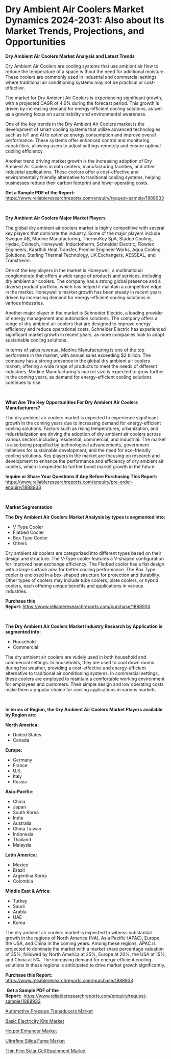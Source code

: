 <p><h1>Dry Ambient Air Coolers Market Dynamics 2024-2031: Also about Its Market Trends, Projections, and Opportunities</h1></p><p><strong>Dry Ambient Air Coolers Market Analysis and Latest Trends</strong></p>
<p><p>Dry Ambient Air Coolers are cooling systems that use ambient air flow to reduce the temperature of a space without the need for additional moisture. These coolers are commonly used in industrial and commercial settings where traditional air conditioning systems may not be practical or cost-effective.</p><p>The market for Dry Ambient Air Coolers is experiencing significant growth, with a projected CAGR of 4.6% during the forecast period. This growth is driven by increasing demand for energy-efficient cooling solutions, as well as a growing focus on sustainability and environmental awareness.</p><p>One of the key trends in the Dry Ambient Air Coolers market is the development of smart cooling systems that utilize advanced technologies such as IoT and AI to optimize energy consumption and improve overall performance. These systems offer enhanced control and monitoring capabilities, allowing users to adjust settings remotely and ensure optimal cooling efficiency.</p><p>Another trend driving market growth is the increasing adoption of Dry Ambient Air Coolers in data centers, manufacturing facilities, and other industrial applications. These coolers offer a cost-effective and environmentally friendly alternative to traditional cooling systems, helping businesses reduce their carbon footprint and lower operating costs.</p></p>
<p><strong>Get a Sample PDF of the Report:&nbsp;</strong> <a href="https://www.reliableresearchreports.com/enquiry/request-sample/1888933">https://www.reliableresearchreports.com/enquiry/request-sample/1888933</a></p>
<p>&nbsp;</p>
<p><strong>Dry Ambient Air Coolers Major Market Players</strong></p>
<p><p>The global dry ambient air coolers market is highly competitive with several key players that dominate the industry. Some of the major players include Swegon AB, Modine Manufacturing, ThermoKey SpA, Stadco Cooling, Hydac, Coiltech, Honeywell, Inductotherm, Schneider Electric, Flowtex Engineers, Kaarthik Heat Transfer, Premier Engineer Works, Aqua Cooling Solutions, Sterling Thermal Technology, UK Exchangers, AESSEAL, and Transtherm.</p><p>One of the key players in the market is Honeywell, a multinational conglomerate that offers a wide range of products and services, including dry ambient air coolers. The company has a strong global presence and a diverse product portfolio, which has helped it maintain a competitive edge in the market. Honeywell's market growth has been steady in recent years, driven by increasing demand for energy-efficient cooling solutions in various industries.</p><p>Another major player in the market is Schneider Electric, a leading provider of energy management and automation solutions. The company offers a range of dry ambient air coolers that are designed to improve energy efficiency and reduce operational costs. Schneider Electric has experienced significant market growth in recent years, as more companies look to adopt sustainable cooling solutions.</p><p>In terms of sales revenue, Modine Manufacturing is one of the top performers in the market, with annual sales exceeding $2 billion. The company has a strong presence in the global dry ambient air coolers market, offering a wide range of products to meet the needs of different industries. Modine Manufacturing's market size is expected to grow further in the coming years, as demand for energy-efficient cooling solutions continues to rise.</p></p>
<p>&nbsp;</p>
<p><strong>What Are The Key Opportunities For Dry Ambient Air Coolers Manufacturers?</strong></p>
<p><p>The dry ambient air coolers market is expected to experience significant growth in the coming years due to increasing demand for energy-efficient cooling solutions. Factors such as rising temperatures, urbanization, and industrialization are driving the adoption of dry ambient air coolers across various sectors including residential, commercial, and industrial. The market is also being propelled by technological advancements, government initiatives for sustainable development, and the need for eco-friendly cooling solutions. Key players in the market are focusing on research and development to enhance the performance and efficiency of dry ambient air coolers, which is expected to further boost market growth in the future.</p></p>
<p><strong>Inquire or Share Your Questions If Any Before Purchasing This Report:</strong> <a href="https://www.reliableresearchreports.com/enquiry/pre-order-enquiry/1888933">https://www.reliableresearchreports.com/enquiry/pre-order-enquiry/1888933</a></p>
<p>&nbsp;</p>
<p><strong>Market Segmentation</strong></p>
<p><strong>The Dry Ambient Air Coolers Market Analysis by types is segmented into:</strong></p>
<p><ul><li>V-Type Cooler</li><li>Flatbed Cooler</li><li>Box Type Cooler</li><li>Others</li></ul></p>
<p><p>Dry ambient air coolers are categorized into different types based on their design and structure. The V-Type cooler features a V-shaped configuration for improved heat exchange efficiency. The Flatbed cooler has a flat design with a large surface area for better cooling performance. The Box Type cooler is enclosed in a box-shaped structure for protection and durability. Other types of coolers may include tube coolers, plate coolers, or hybrid coolers, each offering unique benefits and applications in various industries.</p></p>
<p><strong>Purchase this Report:&nbsp;</strong><a href="https://www.reliableresearchreports.com/purchase/1888933">https://www.reliableresearchreports.com/purchase/1888933</a></p>
<p>&nbsp;</p>
<p><strong>The Dry Ambient Air Coolers Market Industry Research by Application is segmented into:</strong></p>
<p><ul><li>Household</li><li>Commercial</li></ul></p>
<p><p>The dry ambient air coolers are widely used in both household and commercial settings. In households, they are used to cool down rooms during hot weather, providing a cost-effective and energy-efficient alternative to traditional air conditioning systems. In commercial settings, these coolers are employed to maintain a comfortable working environment for employees and customers. Their simple design and low operating costs make them a popular choice for cooling applications in various markets.</p></p>
<p>&nbsp;</p>
<p><strong>In terms of Region, the Dry Ambient Air Coolers Market Players available by Region are:</strong></p>
<p>
    <p> <strong> North America: </strong>
        <ul>
            <li>United States</li>
            <li>Canada</li>
        </ul>
        </p> 
    <p> <strong> Europe: </strong>
        <ul>
            <li>Germany</li>
            <li>France</li>
            <li>U.K.</li>
            <li>Italy</li>
            <li>Russia</li>
        </ul>
        </p> 
    <p> <strong> Asia-Pacific: </strong>
        <ul>
            <li>China</li>
            <li>Japan</li>
            <li>South Korea</li>
            <li>India</li>
            <li>Australia</li>
            <li>China Taiwan</li>
            <li>Indonesia</li>
            <li>Thailand</li>
            <li>Malaysia</li>
        </ul>
        </p> 
    <p> <strong> Latin America: </strong>
        <ul>
            <li>Mexico</li>
            <li>Brazil</li>
            <li>Argentina Korea</li>
            <li>Colombia</li>
        </ul>
        </p> 
    <p> <strong> Middle East & Africa: </strong>
        <ul>
            <li>Turkey</li>
            <li>Saudi</li>
            <li>Arabia</li>
            <li>UAE</li>
            <li>Korea</li>
        </ul>
    </p>
    </p>
<p><p>The dry ambient air coolers market is expected to witness substantial growth in the regions of North America (NA), Asia Pacific (APAC), Europe, the USA, and China in the coming years. Among these regions, APAC is projected to dominate the market with a market share percentage valuation of 35%, followed by North America at 25%, Europe at 20%, the USA at 15%, and China at 5%. The increasing demand for energy-efficient cooling solutions in these regions is anticipated to drive market growth significantly.</p></p>
<p><strong>Purchase this Report: </strong><a href="https://www.reliableresearchreports.com/purchase/1888933">https://www.reliableresearchreports.com/purchase/1888933</a></p>
<p>&nbsp;<strong>Get a Sample PDF of the Report:&nbsp;&nbsp;</strong><a href="https://www.reliableresearchreports.com/enquiry/request-sample/1888933">https://www.reliableresearchreports.com/enquiry/request-sample/1888933</a></p>
<p><strong></strong></p>
<p><p><a href="https://view.publitas.com/reportprime-1/automotive-pressure-transducers-market-size-share-trends-analysis-report-by-material-by-type-by-end-user-by-region-and-segment-forecasts-2024-2031/">Automotive Pressure Transducers Market</a></p><p><a href="https://view.publitas.com/reportprime-1/basic-electricity-kits-market-with-the-goal-of-estimating-the-market-size-and-future-growth-potential-of-various-market-segments-based-on-component-applications-end-user-and-region/">Basic Electricity Kits Market</a></p><p><a href="https://gamy-alyssum-396.notion.site/Hotpot-Enhancer-Market-Size-and-Growth-Market-Segmentation-Regional-and-Country-Breakdowns-and-Ma-efce1f4c6ba2457bac175b567c4238b9">Hotpot Enhancer Market</a></p><p><a href="https://fearless-okapi-6c8.notion.site/Decoding-the-Ultrafine-Silica-Fume-Market-A-Deep-Dive-into-the-Latest-Market-Trends-Market-Segment-64d044d93890451f9dd7e9b2190c585e">Ultrafine Silica Fume Market</a></p><p><a href="https://poised-avenue-46d.notion.site/Thin-Film-Solar-Cell-Equipment-Market-Dynamics-2024-2031-Also-about-Its-Market-Trends-Projections--19129421f31d4de2b04870699fecea0e">Thin Film Solar Cell Equipment Market</a></p></p>
